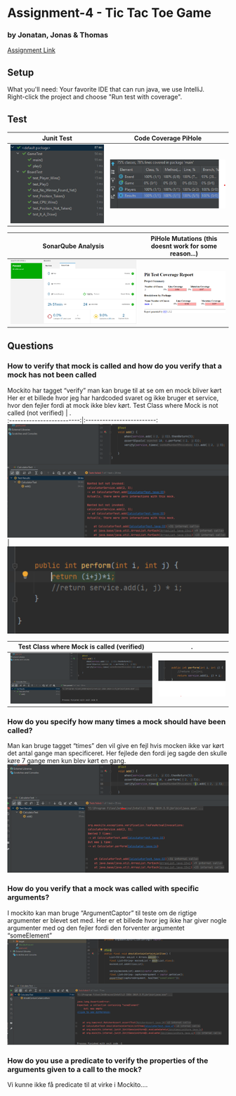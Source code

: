 # Assignment-4 - Tic Tac Toe Game
###   by Jonatan, Jonas & Thomas  
[Assignment Link](Assignment-4-Description.pdf)  

## Setup
What you'll need:
Your favorite IDE that can run java, we use IntelliJ.  
Right-click the project and choose "Run test with coverage".

## Test
Junit Test        |  Code Coverage PiHole
:-------------------------:|:-------------------------:
![passed](/images/Junit-Test-Passed.png)  |  ![passed](/images/Jacoco-Test-Coverage.png)

SonarQube Analysis        |  PiHole Mutations (this doesnt work for some reason...)
:-------------------------:|:-------------------------:
![passed](/images/sonarqube-analyse.png)  |  ![passed](/images/mutations.png)

## Questions
### How to verify that mock is called and how do you verify that a mock has not been called
Mockito har tagget “verify” man kan bruge til at se om en mock bliver kørt 
Her er et billede hvor jeg har hardcoded svaret og ikke bruger et service, hvor den fejler fordi at mock ikke blev kørt.
Test Class where Mock is not called (not verified)      |   .   
:-------------------------:|:-------------------------:
![passed](/images/verify-error.png)  |  ![passed](/images/verify-testclass.png)
  
Test Class where Mock is called (verified)     |  .   
:-------------------------:|:-------------------------:
![passed](/images/verify-pass.png)  |  ![passed](/images/verify-testclass-2.png)  


###  How do you specify how many times a mock should have been called?
Man kan bruge tagget “times” den vil give en fejl hvis mocken ikke var kørt det antal gange man specificeret. Her fejlede den fordi jeg sagde den skulle køre 7 gange men kun blev kørt en gang. 
![x](/images/how-many-times-mock-called.png)  

### How do you verify that a mock was called with specific arguments? 
I mockito kan man bruge “ArgumentCaptor” til teste om de rigtige argumenter er blevet set med. Her er et billede hvor jeg ikke har giver nogle argumenter med og den fejler fordi den forventer argumentet “someElement”
![x](/images/mock-parameters.png)  


### How do you use a predicate to verify the properties of the arguments given to a call to the mock? 
Vi kunne ikke få predicate til at virke i Mockito....
